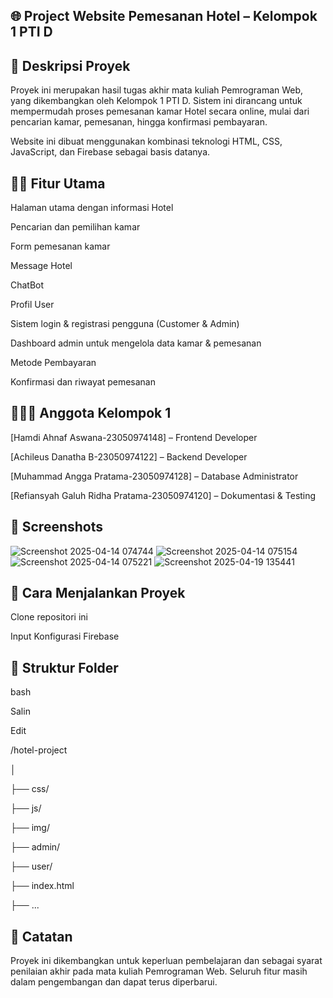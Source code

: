 ## 🌐 Project Website Pemesanan Hotel – Kelompok 1 PTI D
## 📌 Deskripsi Proyek
Proyek ini merupakan hasil tugas akhir mata kuliah Pemrograman Web, yang dikembangkan oleh Kelompok 1 PTI D. Sistem ini dirancang untuk mempermudah proses pemesanan kamar Hotel secara online, mulai dari pencarian kamar, pemesanan, hingga konfirmasi pembayaran.

Website ini dibuat menggunakan kombinasi teknologi HTML, CSS, JavaScript, dan Firebase sebagai basis datanya.

## 👨‍💻 Fitur Utama
Halaman utama dengan informasi Hotel

Pencarian dan pemilihan kamar

Form pemesanan kamar

Message Hotel

ChatBot

Profil User

Sistem login & registrasi pengguna (Customer & Admin)

Dashboard admin untuk mengelola data kamar & pemesanan

Metode Pembayaran

Konfirmasi dan riwayat pemesanan

## 🧑‍🤝‍🧑 Anggota Kelompok 1

[Hamdi Ahnaf Aswana-23050974148] – Frontend Developer

[Achileus Danatha B-23050974122] – Backend Developer

[Muhammad Angga Pratama-23050974128] – Database Administrator

[Refiansyah Galuh Ridha Pratama-23050974120] – Dokumentasi & Testing


## 📸 Screenshots
![Screenshot 2025-04-14 074744](https://github.com/user-attachments/assets/4c90c678-74f7-4998-b466-318e387dc27c)
![Screenshot 2025-04-14 075154](https://github.com/user-attachments/assets/e37288fb-85c8-485a-bc05-2e94492b33b1)
![Screenshot 2025-04-14 075221](https://github.com/user-attachments/assets/9e61f9c2-d560-4e69-8d1a-e0446f801f45)
![Screenshot 2025-04-19 135441](https://github.com/user-attachments/assets/e337f368-f9f8-489a-8884-48e236238368)


## 🚀 Cara Menjalankan Proyek
Clone repositori ini

Input Konfigurasi Firebase

## 📂 Struktur Folder

bash

Salin

Edit

/hotel-project

│

├── css/

├── js/

├── img/

├── admin/

├── user/

├── index.html

├── ...

## 📣 Catatan

Proyek ini dikembangkan untuk keperluan pembelajaran dan sebagai syarat penilaian akhir pada mata kuliah Pemrograman Web. Seluruh fitur masih dalam pengembangan dan dapat terus diperbarui.
